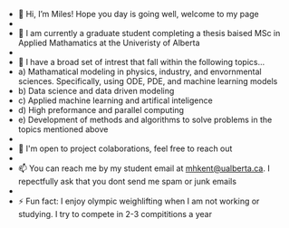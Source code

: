 - 👋 Hi, I’m Miles! Hope you day is going well, welcome to my page
-
- 🌱 I am currently a graduate student completing a thesis baised MSc in Applied Mathamatics at the Univeristy of Alberta 
-
- 👀 I have a broad set of intrest that fall within the following topics...
- a) Mathamatical modeling in physics, industry, and envornmental sciences. Specifically, using ODE, PDE, and machine learning models
- b) Data science and data driven modeling
- c) Applied machine learning and artifical inteligence 
- d) High preformance and parallel computing
- e) Development of methods and algorithms to solve problems in the topics mentioned above 
-
- 💞️ I'm open to project colaborations, feel free to reach out
-
- 📫 You can reach me by my student email at mhkent@ualberta.ca. I repectfully ask that you dont send me spam or junk emails
- 
- ⚡ Fun fact: I enjoy olympic weighlifting when I am not working or studying. I try to compete in 2-3 compititions a year 

<!---
milsbeary/milsbeary is a ✨ special ✨ repository because its `README.md` (this file) appears on your GitHub profile.
You can click the Preview link to take a look at your changes.
--->
